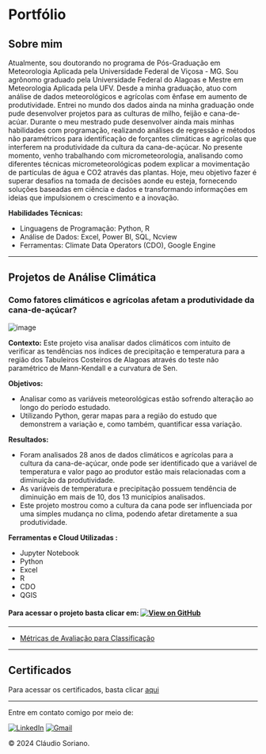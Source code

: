 # Portfólio

## Sobre mim
Atualmente, sou doutorando no programa de Pós-Graduação em Meteorologia Aplicada pela Universidade Federal de Viçosa - MG. 
Sou agrônomo graduado pela Universidade Federal do Alagoas e Mestre em Meteorologia Aplicada pela UFV. Desde a minha graduação, atuo com análise de dados meteorológicos e agrícolas com ênfase em aumento de produtividade.
Entrei no mundo dos dados ainda na minha graduação onde pude desenvolver projetos para as culturas de milho, feijão e cana-de-acúar. Durante o meu mestrado pude desenvolver ainda mais minhas habilidades com programação, realizando análises de regressão e métodos não paramétricos para identificação de forçantes climáticas e agrícolas que interferem na produtividade da cultura da cana-de-açúcar. No presente momento, venho trabalhando com micrometeorologia, analisando como diferentes técnicas micrometeorológicas podem explicar a movimentação de partículas de água e CO2 através das plantas.
Hoje, meu objetivo fazer é superar desafios na tomada de decisões aonde eu esteja, fornecendo soluções baseadas em ciência e dados e transformando informações em ideias que impulsionem o crescimento e a inovação.

**Habilidades Técnicas:**  
- Linguagens de Programação: Python, R
- Análise de Dados: Excel, Power BI, SQL, Ncview
- Ferramentas: Climate Data Operators (CDO), Google Engine

---

## Projetos de Análise Climática <a name="projetos-ac"></a>

### Como fatores climáticos e agrícolas afetam a produtividade da cana-de-açúcar?
![image](https://github.com/zSoriano/claudiosoriano.github.io/Extras/dados-agronegocio.jpg)

**Contexto:** Este projeto visa analisar dados climáticos com intuito de verificar as tendências nos índices de precipitação e temperatura para a região dos Tabuleiros Costeiros de Alagoas através do teste não paramétrico de Mann-Kendall e a curvatura de Sen.

**Objetivos:**
- Analisar como as variáveis meteorológicas estão sofrendo alteração ao longo do período estudado.  
- Utilizando Python, gerar mapas para a região do estudo que demonstrem a variação e, como também, quantificar essa variação.    

**Resultados:**
- Foram analisados 28 anos de dados climáticos e agrícolas para a cultura da cana-de-açúcar, onde pode ser identificado que a variável de temperatura e valor pago ao produtor estão mais relacionadas com a diminuição da produtividade.
- As variáveis de temperatura e precipitação possuem tendência de diminuição em mais de 10, dos 13 municípios analisados.
- Este projeto mostrou como a cultura da cana pode ser influenciada por uma simples mudança no clima, podendo afetar diretamente a sua produtividade. 

**Ferramentas e Cloud Utilizadas :**
- Jupyter Notebook
- Python
- Excel
- R
- CDO
- QGIS

#### Para acessar o projeto basta clicar em:     [![View on GitHub](https://img.shields.io/badge/GitHub-View_on_GitHub-blue?logo=GitHub)](https://github.com/zSoriano/Meteorology-codes)
---

- [Métricas de Avaliação para Classificação](https://github.com/zSoriano/mann-kendall-sen-slop-test.ipynb)

---
## Certificados
Para acessar os certificados, basta clicar [aqui](https://github.com/zSoriano/certificados)

---

Entre em contato comigo por meio de:  

[<img src="https://img.shields.io/badge/LinkedIn-0077B5?style=for-the-badge&logo=linkedin&logoColor=white" alt="LinkedIn">](www.linkedin.com/in/claudio-soriano1) 
[<img src="https://img.shields.io/badge/Gmail-D14836?style=for-the-badge&logo=gmail&logoColor=white" alt="Gmail">](claudio.cordeiro@ufv.br) 


© 2024 Cláudio Soriano. 
